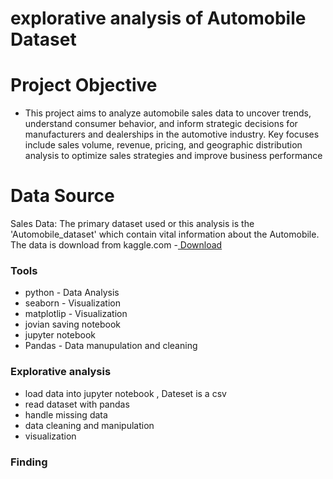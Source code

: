# explorative  analysis of Automobile Dataset

# Project Objective 
- This project aims to analyze automobile sales data to uncover trends, understand consumer behavior,
and inform strategic decisions for manufacturers and dealerships in the automotive industry. 
Key focuses include sales volume, revenue, pricing, 
and geographic distribution analysis to optimize sales strategies and improve business performance

# Data Source
Sales Data: The primary dataset used or this analysis is the 'Automobile_dataset' which contain vital information about the Automobile.
 The data is download from kaggle.com
-[ Download]( https://www.kaggle.com/)


### Tools
- python  - Data Analysis
- seaborn - Visualization
- matplotlip - Visualization
- jovian saving notebook
- jupyter notebook
- Pandas - Data manupulation and cleaning

### Explorative analysis 
- load data into  jupyter notebook , Dateset is a csv
- read dataset with pandas
- handle missing data
- data cleaning and manipulation
- visualization



### Finding 

